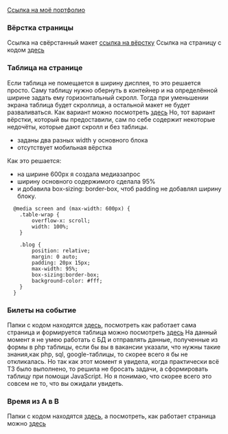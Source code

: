 [Ссылка на моё портфолио](https://inna-malina.github.io/my_cv/)
### Вёрстка страницы
Ссылка на свёрстанный макет [ссылка на вёрстку](https://inna-malina.github.io/nevtrip-little-site/)
Ссылка на страницу с кодом [здесь](https://github.com/Inna-malina/nevtrip-little-site)

### Таблица на странице
Если таблица не помещается в ширину дисплея, то это решается просто. Саму таблицу нужно обернуть в контейнер
и на определённой ширине задать ему горизонтальный скролл. Тогда при уменьшении экрана таблица будет скроллица, а остальной макет не будет разваливаться.
Как вариант можно посмотреть [здесь](https://github.com/Inna-malina/neva-trip-table)
Но, тот вариант вёрстки, который вы предоставили, сам по себе содержит некоторые недочёты, которые дают скролл и без таблицы.
* заданы два разных width у основного блока
* отсутствует мобильная вёрстка

Как это решается:
* на ширине 600рх я создала медиазапрос
* ширину основного содержимого сделала 95%
* и добавила box-sizing: border-box, чтоб padding не добавлял ширину блоку.
```
  @media screen and (max-width: 600px) {
    .table-wrap {
        overflow-x: scroll;
        width: 100%;
    }

    .blog {
        position: relative;
        margin: 0 auto;
        padding: 20px 15px;
        max-width: 95%;
        box-sizing:border-box;
        background-color: #fff;
    }
  }
```
### Билеты на событие
Папки с кодом находятся [здесь](https://github.com/Inna-malina/neatrip-ticket-on-events), посмотреть как работает сама страница и формируется таблица можно посмотреть [здесь](https://inna-malina.github.io/neatrip-ticket-on-events/)
На данный момент я не умею работать с БД и отправлять данные, полученные из формы в php таблицы, если бы вы в вакансии указали, что нужны такие знания,как php, sql, google-таблицы, то скорее всего я бы не откликалась.
Но так как этот момент я увидела, когда практически всё ТЗ было выполнено, то решила не бросать задачи, а сформировать таблицу при помощи JavaScript. Но я понимаю, что скорее всего это совсем не то, что вы ожидали увидеть.
### Время из A в B
Папки с кодом находятся [здесь](https://github.com/Inna-malina/nevatrip-ticket-on-ship), а посмотреть, как работает страница можно [здесь](https://inna-malina.github.io/nevatrip-ticket-on-ship/)
